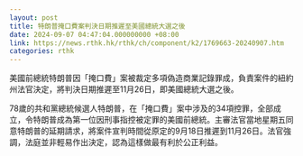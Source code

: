 ```yaml
---
layout: post
title: 特朗普掩口費案判決日期推遲至美國總統大選之後
date: 2024-09-07 04:47:04.000000000 +08:00
link: https://news.rthk.hk/rthk/ch/component/k2/1769663-20240907.htm
categories: rthk
---
```


美國前總統特朗普因「掩口費」案被裁定多項偽造商業記錄罪成，負責案件的紐約州法官決定，將判決日期推遲至11月26日，即美國總統大選之後。

78歲的共和黨總統候選人特朗普，在「掩口費」案中涉及的34項控罪，全部成立，令特朗普成為第一位因刑事指控被定罪的美國前總統。主審法官當地星期五同意特朗普的延期請求，將案件宣判時間從原定的9月18日推遲到11月26日。法官強調，法庭並非輕易作出決定，認為這樣做最有利於公正利益。
